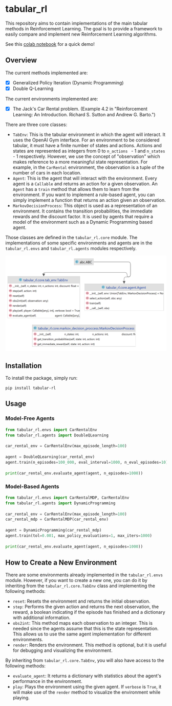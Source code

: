 # tabular_rl
This repository aims to contain implementations of the main tabular methods in Reinforcement Learning. The goal is 
to provide a framework to easily compare and implement new Reinforcement Learning algorithms.

See this [colab notebook](https://colab.research.google.com/drive/1nUMfByPpqvURza5UrLSMBEDmrvxRghmt?usp=sharing) for a quick 
demo! 

## Overview
The current methods implemented are:
- [x] Generalized Policy Iteration (Dynamic Programming)
- [x] Double Q-Learning

The current environments implemented are:
- [x] The Jack's Car Rental problem. (Example 4.2 in "Reinforcement Learning: An Introduction. Richard S. Sutton and 
Andrew G. Barto.")

There are three core classes:
- `TabEnv`: This is the tabular environment in which the agent will interact. It uses the OpenAI Gym interface. For an 
environment to be considered tabular, it must have a finite number of states and actions. Actions and states are 
represented as integers from 0 to `n_actions ` - 1 and `n_states` - 1 respectively. However, we use the concept of 
"observation" which makes reference to a more meaningful state representation. For example, in the `CarRental` 
environment, the observation is a tuple of the number of cars in each location.
- `Agent`: This is the agent that will interact with the environment. Every agent is a `Callable` and returns an action 
for a given observation. An `Agent` has a `train` method that allows them to learn from the environment. If you want
to implement a rule-based agent, you can simply implement a function that returns an action given an observation.
- `MarkovDecisionProcess`: This object is used as a representation of an environment. It contains the transition
probabilities, the immediate rewards and the discount factor. It is used by agents that require a model of the 
environment such as a Dynamic Programming based agent.

Those classes are defined in the `tabular_rl.core` module. The implementations of some specific environments and
agents are in the `tabular_rl.envs` and `tabular_rl.agents` modules respectively.

![core class diagram](core_class_diagram.png)

## Installation
To install the package, simply run:
```
pip install tabular-rl
```

## Usage

### Model-Free Agents

```python
from tabular_rl.envs import CarRentalEnv
from tabular_rl.agents import DoubleQLearning

car_rental_env = CarRentalEnv(max_episode_length=100)

agent = DoubleQLearning(car_rental_env)
agent.train(n_episodes=100_000, eval_interval=1000, n_eval_episodes=10)

print(car_rental_env.evaluate_agent(agent, n_episodes=1000))
```

### Model-Based Agents
```python
from tabular_rl.envs import CarRentalMDP, CarRentalEnv
from tabular_rl.agents import DynamicProgramming

car_rental_env = CarRentalEnv(max_episode_length=100)
car_rental_mdp = CarRentalMDP(car_rental_env)

agent = DynamicProgramming(car_rental_mdp)
agent.train(tol=0.001, max_policy_evaluations=1, max_iters=1000)

print(car_rental_env.evaluate_agent(agent, n_episodes=1000))
```
## How to Create a New Environment
There are some environments already implemented in the `tabular_rl.envs` module. However, if you want 
to create a new one, you can do it by inheriting from the `tabular_rl.core.TabEnv` class and implementing
the following methods:
- `reset`: Resets the environment and returns the initial observation.
- `step`: Performs the given action and returns the next observation, the reward, a boolean indicating if the 
episode has finished and a dictionary with additional information.
- `obs2int`: This method maps each observation to an integer. This is needed since the agents assume that this is the
state representation. This allows us to use the same agent implementation for different environments.
- `render`: Renders the environment. This method is optional, but it is useful for debugging and visualizing the
environment.

By inheriting from `tabular_rl.core.TabEnv`, you will also have access to the following methods:
- `evaluate_agent`: It returns a dictionary with statistics about the agent's performance in the environment.
- `play`: Plays the environment using the given agent. If `verbose` is `True`, it will make use of the `render` 
method to visualize the environment while playing.
